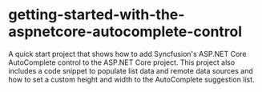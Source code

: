 # getting-started-with-the-aspnetcore-autocomplete-control
A quick start project that shows how to add Syncfusion's ASP.NET Core AutoComplete control to the ASP.NET Core project. This project also includes a code snippet to populate list data and remote data sources and how to set a custom height and width to the AutoComplete suggestion list.
